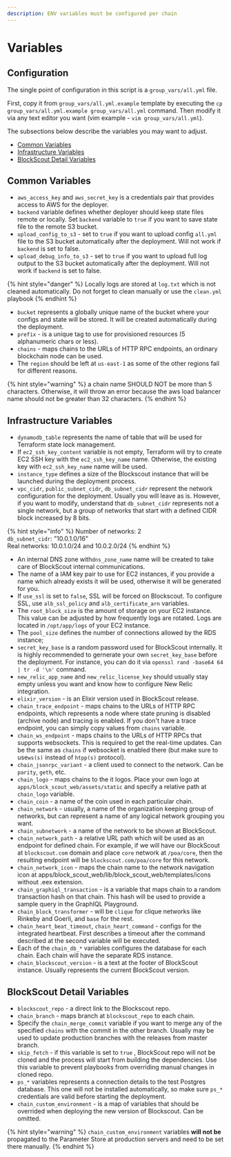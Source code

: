 ```yaml
---
description: ENV variables must be configured per chain
---
```


# Variables

## Configuration

The single point of configuration in this script is a `group_vars/all.yml` file. 

First, copy it from `group_vars/all.yml.example` template by executing the `cp group_vars/all.yml.example group_vars/all.yml` command. Then modify it via any text editor you want \(vim example - `vim group_vars/all.yml`\). 

The subsections below describe the variables you may want to adjust. 

* [Common Variables](variables.md#common-variables)
* [Infrastructure Variables](variables.md#infrastructure-variables)
* [BlockScout Detail Variables](variables.md#blockscout-detail-variables)

## Common Variables

* `aws_access_key` and `aws_secret_key` is a credentials pair that provides access to AWS for the deployer.
* `backend` variable defines whether deployer should keep state files remote or locally. Set `backend` variable to `true` if you want to save state file to the remote S3 bucket.
* `upload_config_to_s3` - set to `true` if you want to upload config `all.yml` file to the S3 bucket automatically after the deployment. Will not work if `backend` is set to false.
* `upload_debug_info_to_s3` - set to `true` if you want to upload full log output to the S3 bucket automatically after the deployment. Will not work if `backend` is set to false.

{% hint style="danger" %}
Locally logs are stored at `log.txt` which is not cleaned automatically. Do not forget to clean manually or use the `clean.yml` playbook
{% endhint %}

* `bucket` represents a globally unique name of the bucket where your configs and state will be stored. It will be created automatically during the deployment.
* `prefix` - is a unique tag to use for provisioned resources \(5 alphanumeric chars or less\).
* `chains` - maps chains to the URLs of HTTP RPC endpoints, an ordinary blockchain node can be used.
* The `region` should be left at `us-east-1` as some of the other regions fail for different reasons.

{% hint style="warning" %}
a chain name SHOULD NOT be more than 5 characters. Otherwise, it will throw an error because the aws load balancer name should not be greater than 32 characters.
{% endhint %}

## Infrastructure Variables

* `dynamodb_table` represents the name of table that will be used for Terraform state lock management.
* If `ec2_ssh_key_content` variable is not empty, Terraform will try to create EC2 SSH key with the `ec2_ssh_key_name` name. Otherwise, the existing key with `ec2_ssh_key_name` name will be used.
* `instance_type` defines a size of the Blockscout instance that will be launched during the deployment process.
* `vpc_cidr`, `public_subnet_cidr`, `db_subnet_cidr` represent the network configuration for the deployment. Usually you will leave as is. However, if you want to modify, understand that `db_subnet_cidr` represents not a single network, but a group of networks that start with a defined CIDR block increased by 8 bits.

{% hint style="info" %}
Number of networks: 2   
 `db_subnet_cidr`: "10.0.1.0/16"  
 Real networks: 10.0.1.0/24 and 10.0.2.0/24
{% endhint %}

* An internal DNS zone with`dns_zone_name` name will be created to take care of BlockScout internal communications.
* The name of a IAM key pair to use for EC2 instances, if you provide a name which already exists it will be used, otherwise it will be generated for you.
* If `use_ssl` is set to `false`, SSL will be forced on Blockscout. To configure SSL, use `alb_ssl_policy` and `alb_certificate_arn` variables.
* The `root_block_size` is the amount of storage on your EC2 instance. This value can be adjusted by how frequently logs are rotated. Logs are located in `/opt/app/logs` of your EC2 instance.
* The `pool_size` defines the number of connections allowed by the RDS instance;
* `secret_key_base` is a random password used for BlockScout internally. It is highly recommended to gernerate your own `secret_key_base` before the deployment. For instance, you can do it via `openssl rand -base64 64 | tr -d '\n'` command.
* `new_relic_app_name` and `new_relic_license_key` should usually stay empty unless you want and know how to configure New Relic integration.
* `elixir_version` - is an Elixir version used in BlockScout release.
* `chain_trace_endpoint` - maps chains to the URLs of HTTP RPC endpoints, which represents a node where state pruning is disabled \(archive node\) and tracing is enabled. If you don't have a trace endpoint, you can simply copy values from `chains` variable.
* `chain_ws_endpoint` - maps chains to the URLs of HTTP RPCs that supports websockets. This is required to get the real-time updates. Can be the same as `chains` if websocket is enabled there \(but make sure to use`ws(s)` instead of `htpp(s)` protocol\).
* `chain_jsonrpc_variant` - a client used to connect to the network. Can be `parity`, `geth`, etc.
* `chain_logo` - maps chains to the it logos. Place your own logo at `apps/block_scout_web/assets/static` and specify a relative path at `chain_logo` variable.
* `chain_coin` - a name of the coin used in each particular chain.
* `chain_network` - usually, a name of the organization keeping group of networks, but can represent a name of any logical network grouping you want.
* `chain_subnetwork` - a name of the network to be shown at BlockScout.
* `chain_network_path` - a relative URL path which will be used as an endpoint for defined chain. For example, if we will have our BlockScout at `blockscout.com` domain and place `core` network at `/poa/core`, then the resulting endpoint will be `blockscout.com/poa/core` for this network.
* `chain_network_icon` - maps the chain name to the network navigation icon at apps/block\_scout\_web/lib/block\_scout\_web/templates/icons without .eex extension.
* `chain_graphiql_transaction` - is a variable that maps chain to a random transaction hash on that chain. This hash will be used to provide a sample query in the GraphIQL Playground.
* `chain_block_transformer` - will be `clique` for clique networks like Rinkeby and Goerli, and `base` for the rest.
* `chain_heart_beat_timeout`, `chain_heart_command` - configs for the integrated heartbeat. First describes a timeout after the command described at the second variable will be executed.
* Each of the `chain_db_*` variables configures the database for each chain. Each chain will have the separate RDS instance.
* `chain_blockscout_version` - is a text at the footer of BlockScout instance. Usually represents the current BlockScout version.

## BlockScout Detail Variables

* `blockscout_repo` - a direct link to the Blockscout repo.
* `chain_branch` - maps branch at `blockscout_repo` to each chain.
* Specify the `chain_merge_commit` variable if you want to merge any of the specified `chains` with the commit in the other branch. Usually may be used to update production branches with the releases from master branch.
* `skip_fetch` - if this variable is set to `true` , BlockScout repo will not be cloned and the process will start from building the dependencies. Use this variable to prevent playbooks from overriding manual changes in cloned repo.
* `ps_*` variables represents a connection details to the test Postgres database. This one will not be installed automatically, so make sure `ps_*` credentials are valid before starting the deployment.
* `chain_custom_environment` - is a map of variables that should be overrided when deploying the new version of Blockscout. Can be omitted.

{% hint style="warning" %}
`chain_custom_environment` variables **will not be** propagated to the Parameter Store at production servers and need to be set there manually.
{% endhint %}

